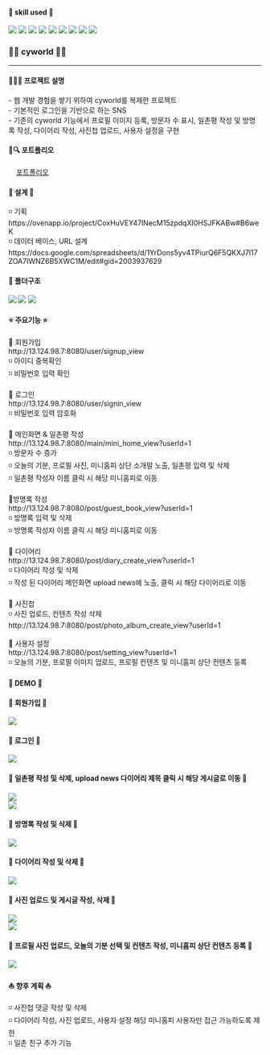 <h4> 💪 skill used 💪 </h4>
<div class="d-flex">
  <img src="https://img.shields.io/badge/Java-007396?style=flat-square&logo=Java&logoColor=white"/>
  <img src="https://img.shields.io/badge/HTML5-E34F26?style=flat-square&logo=HTML5&logoColor=white"/>
  <img src="https://img.shields.io/badge/Jquery-0769AD?style=flat-square&logo=Jquery&logoColor=white"/>
  <img src="https://img.shields.io/badge/JavaScript-F7DF1E?style=flat-square&logo=JavaScript&logoColor=white"/>
  <img src="https://img.shields.io/badge/CSS3-1572B6?style=flat-square&logo=CSS3&logoColor=white"/>
  <img src="https://img.shields.io/badge/Spring-6DB33F?style=flat-square&logo=Spring&logoColor=white"/>
  <img src="https://img.shields.io/badge/Mysql-4479A1?style=flat-square&logo=Mysql&logoColor=white"/>
  <img src="https://img.shields.io/badge/AWS-232F3E?style=flat-square&logo=AWS&logoColor=white"/>
  <img src="https://img.shields.io/badge/Eclipse-2C2255?style=flat-square&logo=Eclipse&logoColor=white"/>
</div>

<h3> 🌈✨ cyworld 🌈✨ </h3>
<hr>
<h4> 👩‍💻📢 프로젝트 설명 </h4>  
- 웹 개발 경험을 쌓기 위하여 cyworld를 복제한 프로젝트<br>
- 기본적인 로그인을 기반으로 하는 SNS <br>
- 기존의 cyworld 기능에서 프로필 이미지 등록, 방문자 수 표시, 일촌평 작성 및 방명록 작성, 다이어리 작성, 사진첩 업로드, 사용자 설정을 구현
<br>
<h4> 📃🔍 포트폴리오 </h4>
&nbsp;&nbsp;&nbsp;&nbsp;<a href="#">포트폴리오</a>
<br>

<h4> 🔨 설계 🔨 </h4>
◽ 기획 <br>
https://ovenapp.io/project/CoxHuVEY47lNecM15zpdqXI0HSJFKABw#B6weK <br>
◽ 데이터 베이스, URL 설계 <br>
https://docs.google.com/spreadsheets/d/1YrDons5yv4TPiurQ6F5QKXJ7l17ZOA7IWNZ6B5XWC1M/edit#gid=2003937629
<br>

<h4> 📂 폴더구조 <h4>
  
 <img src="https://user-images.githubusercontent.com/96058856/169525731-059075a9-2d66-4724-b5da-f30937db4c6c.png">
 <img src="https://user-images.githubusercontent.com/96058856/169526301-7765a3b9-101d-475c-9651-1f53e40cb9c2.png">
 <img src="https://user-images.githubusercontent.com/96058856/169525992-f275c3bf-a268-44ae-9e9d-19c6ab69568c.png">
  
<h4> ⭐ 주요기능 ⭐ </h4>
📌 회원가입 <br>
http://13.124.98.7:8080/user/signup_view <br>
◽ 아이디 중복확인 <br>
◽ 비밀번호 입력 확인 <br>
<br>
📌 로그인 <br> 
http://13.124.98.7:8080/user/signin_view <br>
◽ 비밀번호 입력 암호화 <br>
<br>
📌 메인화면 & 일촌평 작성 <br>
http://13.124.98.7:8080/main/mini_home_view?userId=1 <br>
◽ 방문자 수 증가 <br>
◽ 오늘의 기분, 프로필 사진, 미니홈피 상단 소개말 노출, 일촌평 입력 및 삭제 <br>
◽ 일촌평 작성자 이름 클릭 시 해당 미니홈피로 이동 <br>
<br>
📌방명록 작성 <br>
http://13.124.98.7:8080/post/guest_book_view?userId=1 <br>
◽ 방명록 입력 및 삭제 <br>
◽ 방명록 작성자 이름 클릭 시 해당 미니홈피로 이동 <br>
<br>
📌 다이어리 <br>
http://13.124.98.7:8080/post/diary_create_view?userId=1 <br>
◽ 다이어리 작성 및 삭제 <br>
◽ 작성 된 다이어리 메인화면 upload news에 노출, 클릭 시 해당 다이어리로 이동 <br>
<br>
📌 사진첩 <br>
◽ 사진 업로드, 컨텐츠 작성  삭제 <br>
http://13.124.98.7:8080/post/photo_album_create_view?userId=1 <br>
<br> 
📌 사용자 설정 <br>
http://13.124.98.7:8080/post/setting_view?userId=1 <br>
◽ 오늘의 기분, 프로필 이미지 업로드, 프로필 컨텐츠 및 미니홈피 상단 컨텐츠 등록 <br>

<h4> 👾 DEMO 👾 </h4>

<h4> 🍒 회원가입 🍒 <h4>
<img src="https://user-images.githubusercontent.com/96058856/169542734-7a3a876e-310a-4ed0-b89b-8c7ea9809231.gif"> <br>

<h4> 🍒 로그인 🍒 <h4>  
<img src="https://user-images.githubusercontent.com/96058856/169537485-e22ac540-a29a-40e4-80ca-d32527e19854.gif"> <br>
  
<h4> 🍒 일촌평 작성 및 삭제, upload news 다이어리 제목 클릭 시 해당 게시글로 이동 🍒 <h4>  
<img src="https://user-images.githubusercontent.com/96058856/169540808-b8de4b01-64c4-4a82-82a0-2f2795d8fc8e.gif"> <br>
<img src="https://user-images.githubusercontent.com/96058856/169541131-b4977162-5b33-4a01-a6ec-7b562bb63a12.gif"> <br>
  
<h4> 🍒 방명록 작성 및 삭제 🍒 <h4>
<img src="https://user-images.githubusercontent.com/96058856/169538385-9c97136d-67c3-4e11-8d41-0bc9cf96406a.gif"> <br>

<h4> 🍒 다이어리 작성 및 삭제 🍒 <h4>  
<img src="https://user-images.githubusercontent.com/96058856/169538810-d38f16ed-0286-4cfd-b1b9-d492898bcd61.gif"> <br>  
  
<h4> 🍒 사진 업로드 및 게시글 작성, 삭제 🍒 <h4>
<img src="https://user-images.githubusercontent.com/96058856/169539394-d18ae42d-43db-462d-b82b-073f6f781fd7.gif"> <br>  
<img src="https://user-images.githubusercontent.com/96058856/169539877-037c1e85-4650-4b9d-abc5-90ef2c827738.gif"> <br>  
  
<h4> 🍒 프로필 사진 업로드, 오늘의 기분 선택 및 컨텐츠 작성, 미니홈피 상단 컨텐츠 등록 🍒 <h4>
<img src="https://user-images.githubusercontent.com/96058856/169542131-27691ced-7e98-4a0d-9c05-d716cc75aba1.gif"> <br> 

<h4> ⛵ 향후 계획 ⛵</h4>
◽ 사진첩 댓글 작성 및 삭제 <br>
◽ 다이어리 작성, 사진 업로드, 사용자 설정 해당 미니홈피 사용자만 접근 가능하도록 제한 <br>
◽ 일촌 친구 추가 기능 <br>
  
  

